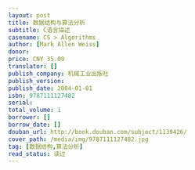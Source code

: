 ```yaml
---
layout: post
title: 数据结构与算法分析
subtitle: C语言描述
casename: CS > Algorithms
author: [Mark Allen Weiss]
donor:
price: CNY 35.00
translator: []
publish_company: 机械工业出版社
publish_version:
publish_date: 2004-01-01
isbn: 9787111127482
serial:
total_volume: 1
borrower: []
borrow_date: []
douban_url: http://book.douban.com/subject/1139426/
cover_path: /media/img/9787111127482.jpg
tag: [数据结构,算法分析]
read_status: 读过
---
```

